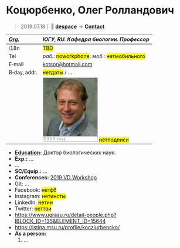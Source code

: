 # Коцюрбенко, Олег Ролландович
> 2019.07.18 ┊ **🚀 [despace](index.md)** → **[Contact](contact.md)**

|*[Org.](contact.md)*|*ЮГУ, RU. Кафедра биологии. Профессор*|
|:--|:--|
|i18n| <mark>TBD</mark> |
|Tel|*раб.:* <mark>noworkphone</mark>; *моб.:* <mark>нетмобильного</mark> |
|E‑mail| <kotsor@hotmail.com> |
|B‑day, addr.| <mark>нетдаты</mark> / … |
|| ![](f/contact/k/kotsyurbenko_001_photo.jpg) <mark>нетподписи</mark> |

   - **[Education](edu.md):** Доктор биологических наук.
   - **Exp.:** …
   - …
   - **SC/Equip.:** …
   - **Conferences:** [2019 VD Workshop](vdws2019.md)
   - Git: …
   - Facebook: <mark>нетфб</mark>
   - Instagram: <mark>нетинсты</mark>
   - LinkedIn: <mark>нетин</mark>
   - Twitter: <mark>неттви</mark>
   - <https://www.ugrasu.ru/detail-people.php?IBLOCK_ID=135&ELEMENT_ID=15644>
   - <https://istina.msu.ru/profile/kocziurbencko/>
   - **As a person:**
      1. …
